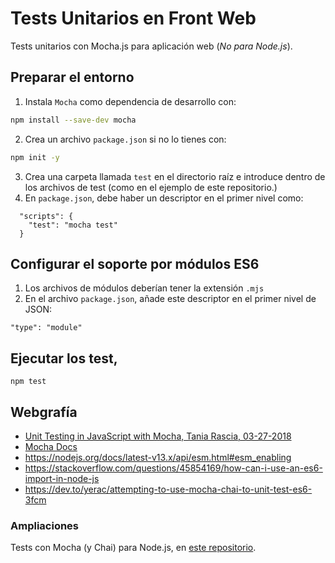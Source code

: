 # Tests Unitarios en Front Web

Tests unitarios con Mocha.js para aplicación web (_No para Node.js_).

## Preparar el entorno

1. Instala `Mocha` como dependencia de desarrollo con:
```bash
npm install --save-dev mocha
```

2. Crea un archivo `package.json` si no lo tienes con:
```bash
npm init -y
```
3. Crea una carpeta llamada `test` en el directorio raíz e introduce dentro de los archivos de test (como en el ejemplo de este repositorio.)
4. En `package.json`, debe haber un descriptor en el primer nivel como:
```
  "scripts": {
    "test": "mocha test"
  }
```

## Configurar el soporte por módulos ES6

1. Los archivos de módulos deberían tener la extensión `.mjs`
2. En el archivo `package.json`, añade este descriptor en el primer nivel de JSON:
```
"type": "module"
```

## Ejecutar los test,
```
npm test
```

## Webgrafía
- [Unit Testing in JavaScript with Mocha, Tania Rascia, 03-27-2018](https://www.taniarascia.com/unit-testing-in-javascript)
- [Mocha Docs](https://mochajs.org/)
- https://nodejs.org/docs/latest-v13.x/api/esm.html#esm_enabling
- https://stackoverflow.com/questions/45854169/how-can-i-use-an-es6-import-in-node-js
- https://dev.to/yerac/attempting-to-use-mocha-chai-to-unit-test-es6-3fcm

### Ampliaciones
Tests con Mocha (y Chai) para Node.js, en [este repositorio](https://github.com/classicoman2/tests-mocha-chai-nodejs-modules).
